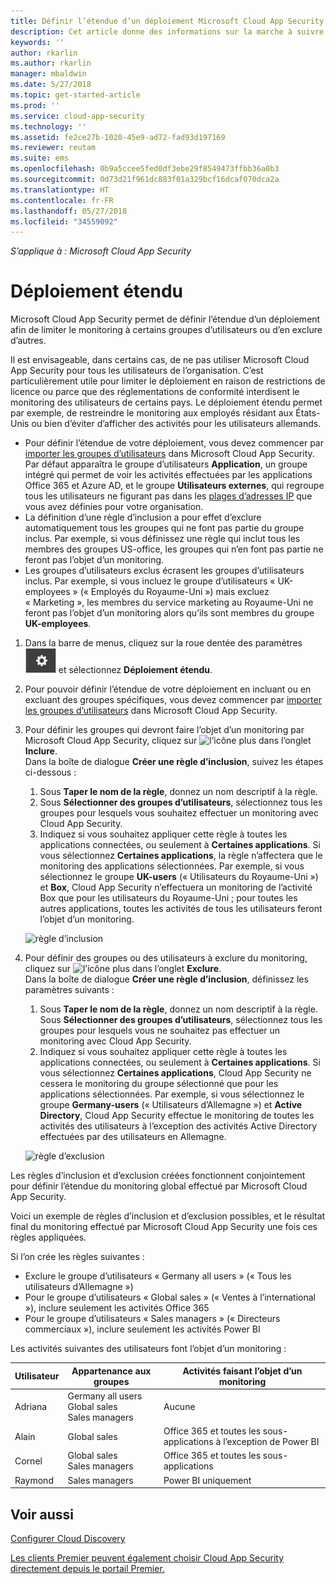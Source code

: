 ```yaml
---
title: Définir l’étendue d’un déploiement Microsoft Cloud App Security | Microsoft Docs
description: Cet article donne des informations sur la marche à suivre pour définir l’étendue d’un déploiement Cloud App Security, en incluant et en excluant certains utilisateurs ou certains groupes.
keywords: ''
author: rkarlin
ms.author: rkarlin
manager: mbaldwin
ms.date: 5/27/2018
ms.topic: get-started-article
ms.prod: ''
ms.service: cloud-app-security
ms.technology: ''
ms.assetid: fe2ce27b-1020-45e9-ad72-fad93d197169
ms.reviewer: reutam
ms.suite: ems
ms.openlocfilehash: 0b9a5ccee5fed0df3ebe29f8549473ffbb36a0b3
ms.sourcegitcommit: 0d73d21f961dc883f01a329bcf16dcaf070dca2a
ms.translationtype: HT
ms.contentlocale: fr-FR
ms.lasthandoff: 05/27/2018
ms.locfileid: "34559092"
---
```

*S’applique à : Microsoft Cloud App Security*


# Déploiement étendu <a name="scoped-deployment"></a> 

Microsoft Cloud App Security permet de définir l’étendue d’un déploiement afin de limiter le monitoring à certains groupes d’utilisateurs ou d’en exclure d’autres.

Il est envisageable, dans certains cas, de ne pas utiliser Microsoft Cloud App Security pour tous les utilisateurs de l’organisation. C’est particulièrement utile pour limiter le déploiement en raison de restrictions de licence ou parce que des réglementations de conformité interdisent le monitoring des utilisateurs de certains pays. Le déploiement étendu permet par exemple, de restreindre le monitoring aux employés résidant aux États-Unis ou bien d’éviter d’afficher des activités pour les utilisateurs allemands. 

- Pour définir l’étendue de votre déploiement, vous devez commencer par [importer les groupes d’utilisateurs](user-groups.md) dans Microsoft Cloud App Security. Par défaut apparaîtra le groupe d’utilisateurs **Application**, un groupe intégré qui permet de voir les activités effectuées par les applications Office 365 et Azure AD, et le groupe **Utilisateurs externes**, qui regroupe tous les utilisateurs ne figurant pas dans les [plages d’adresses IP](ip-tags.md) que vous avez définies pour votre organisation.
- La définition d’une règle d’inclusion a pour effet d’exclure automatiquement tous les groupes qui ne font pas partie du groupe inclus. Par exemple, si vous définissez une règle qui inclut tous les membres des groupes US-office, les groupes qui n’en font pas partie ne feront pas l’objet d’un monitoring.
- Les groupes d’utilisateurs exclus écrasent les groupes d’utilisateurs inclus. Par exemple, si vous incluez le groupe d’utilisateurs « UK-employees » (« Employés du Royaume-Uni ») mais excluez « Marketing », les membres du service marketing au Royaume-Uni ne feront pas l’objet d’un monitoring alors qu’ils sont membres du groupe **UK-employees**.

1. Dans la barre de menus, cliquez sur la roue dentée des paramètres ![icône des paramètres](./media/settings-icon.png "icône des paramètres") et sélectionnez **Déploiement étendu**.  

2. Pour pouvoir définir l’étendue de votre déploiement en incluant ou en excluant des groupes spécifiques, vous devez commencer par [importer les groupes d’utilisateurs](user-groups.md) dans Microsoft Cloud App Security. 

3. Pour définir les groupes qui devront faire l’objet d’un monitoring par Microsoft Cloud App Security, cliquez sur ![l’icône](./media/plus-icon.png) plus dans l’onglet **Inclure**. <br>Dans la boîte de dialogue **Créer une règle d’inclusion**, suivez les étapes ci-dessous :

    1. Sous **Taper le nom de la règle**, donnez un nom descriptif à la règle.
    2. Sous **Sélectionner des groupes d’utilisateurs**, sélectionnez tous les groupes pour lesquels vous souhaitez effectuer un monitoring avec Cloud App Security.
    3. Indiquez si vous souhaitez appliquer cette règle à toutes les applications connectées, ou seulement à **Certaines applications**. Si vous sélectionnez **Certaines applications**, la règle n’affectera que le monitoring des applications sélectionnées. Par exemple, si vous sélectionnez le groupe **UK-users** (« Utilisateurs du Royaume-Uni ») et **Box**, Cloud App Security n’effectuera un monitoring de l’activité Box que pour les utilisateurs du Royaume-Uni ; pour toutes les autres applications, toutes les activités de tous les utilisateurs feront l’objet d’un monitoring.
     
     ![règle d’inclusion](./media/include-rule.png)

4. Pour définir des groupes ou des utilisateurs à exclure du monitoring, cliquez sur ![l’icône](./media/plus-icon.png) plus dans l’onglet **Exclure**. <br>Dans la boîte de dialogue **Créer une règle d’inclusion**, définissez les paramètres suivants :

    1. Sous **Taper le nom de la règle**, donnez un nom descriptif à la règle.
    Sous **Sélectionner des groupes d’utilisateurs**, sélectionnez tous les groupes pour lesquels vous ne souhaitez pas effectuer un monitoring avec Cloud App Security.
    2. Indiquez si vous souhaitez appliquer cette règle à toutes les applications connectées, ou seulement à **Certaines applications**. Si vous sélectionnez **Certaines applications**, Cloud App Security ne cessera le monitoring du groupe sélectionné que pour les applications sélectionnées. Par exemple, si vous sélectionnez le groupe **Germany-users** (« Utilisateurs d’Allemagne ») et **Active Directory**, Cloud App Security effectue le monitoring de toutes les activités des utilisateurs à l’exception des activités Active Directory effectuées par des utilisateurs en Allemagne.
    
    ![règle d’exclusion](./media/exclude-rule.png)

Les règles d’inclusion et d’exclusion créées fonctionnent conjointement pour définir l’étendue du monitoring global effectué par Microsoft Cloud App Security.

Voici un exemple de règles d’inclusion et d’exclusion possibles, et le résultat final du monitoring effectué par Microsoft Cloud App Security une fois ces règles appliquées.

Si l’on crée les règles suivantes :

- Exclure le groupe d’utilisateurs « Germany all users » (« Tous les utilisateurs d’Allemagne »)
- Pour le groupe d’utilisateurs « Global sales » (« Ventes à l’international »), inclure seulement les activités Office 365
- Pour le groupe d’utilisateurs « Sales managers » (« Directeurs commerciaux »), inclure seulement les activités Power BI

Les activités suivantes des utilisateurs font l’objet d’un monitoring :

|Utilisateur|Appartenance aux groupes|Activités faisant l’objet d’un monitoring|
|----|----|----|
|Adriana|Germany all users<br>Global sales<br>Sales managers|Aucune|
|Alain|Global sales|Office 365 et toutes les sous-applications à l’exception de Power BI|
|Cornel|Global sales<br>Sales managers|Office 365 et toutes les sous-applications|
|Raymond|Sales managers|Power BI uniquement|


  
    
## <a name="see-also"></a>Voir aussi  
[Configurer Cloud Discovery](set-up-cloud-discovery.md)   

[Les clients Premier peuvent également choisir Cloud App Security directement depuis le portail Premier.](https://premier.microsoft.com/)  
  
  